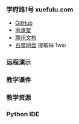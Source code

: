 ### **学府路1号** **xuefulu.com**

+ [GitHub](https://github.com)
+ [雨课堂](https://www.yuketang.cn/web)
+ [腾讯文档](https://docs.qq.com/desktop)
+ [百度网盘](https://pan.baidu.com/s/1cBpFzdq1C-HbC3_65VdWfw) 提取码 1wsi

### **远程演示**

### **教学课件**

### **教学资源**

### **Python** **IDE**

